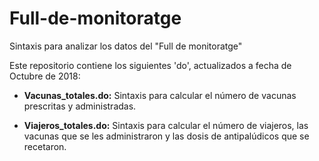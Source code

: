 # Full-de-monitoratge
Sintaxis para analizar los datos del "Full de monitoratge"

Este repositorio contiene los siguientes 'do', actualizados a fecha de Octubre de 2018:

- **Vacunas_totales.do:** Sintaxis para calcular el número de vacunas prescritas y administradas.

- **Viajeros_totales.do:** Sintaxis para calcular el número de viajeros, las vacunas que se les administraron y las dosis de antipalúdicos que se recetaron.
